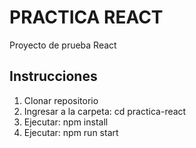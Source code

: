# PRACTICA REACT

Proyecto de prueba React

## Instrucciones

1. Clonar repositorio
2. Ingresar a la carpeta: cd practica-react
3. Ejecutar: npm install
4. Ejecutar: npm run start